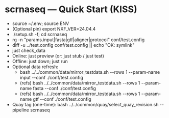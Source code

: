# scrnaseq — Quick Start (KISS)

- source ~/.env; source ENV
- (Optional pin) export NXF_VER=24.04.4
- ./setup.sh -f; cd scrnaseq
- rg -n "params\.input|fasta|gtf|aligner|protocol" conf/test.config
- diff -u ../test.config conf/test.config || echo "OK: symlink"
- just check_data
- Online: just preview  (or: just stub / just test)
- Offline: just down; just run
- Optional data refresh:
  - bash ../../common/data/mirror_testdata.sh --rows 1 --param-name input --conf ./conf/test.config
  - (refs) bash ../../common/data/mirror_testdata.sh --rows 1 --param-name fasta --conf ./conf/test.config
  - (refs) bash ../../common/data/mirror_testdata.sh --rows 1 --param-name gtf   --conf ./conf/test.config
- Quay tag (one-time): bash ../../common/quay/select_quay_revision.sh --pipeline scrnaseq
